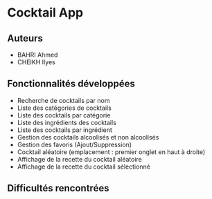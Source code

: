 # Cocktail App

## Auteurs

- BAHRI Ahmed
- CHEIKH Ilyes

## Fonctionnalités développées

- Recherche de cocktails par nom
- Liste des catégories de cocktails
- Liste des cocktails par catégorie
- Liste des ingrédients des cocktails
- Liste des cocktails par ingrédient
- Gestion des cocktails alcoolisés et non alcoolisés
- Gestion des favoris (Ajout/Suppression)
- Cocktail aléatoire (emplacement : premier onglet en haut à droite)
- Affichage de la recette du cocktail aléatoire
- Affichage de la recette du cocktail sélectionné


## Difficultés rencontrées